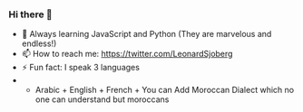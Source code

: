### Hi there 👋
 

- 🌱 Always learning JavaScript and Python (They are marvelous and endless!)
- 📫 How to reach me: https://twitter.com/LeonardSjoberg
- ⚡ Fun fact: I speak 3 languages 
-  - Arabic + English + French + You can Add Moroccan Dialect which no one can understand but moroccans

